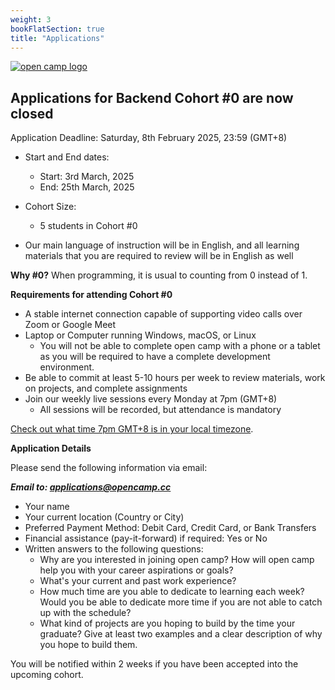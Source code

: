 ```yaml
---
weight: 3
bookFlatSection: true
title: "Applications"
---
```


[![open camp logo](/logo.png)](/)

## Applications for Backend Cohort #0 are now closed

Application Deadline: Saturday, 8th February 2025, 23:59 (GMT+8)

- Start and End dates:
    - Start: 3rd March, 2025
    - End: 25th March, 2025
- Cohort Size:
    - 5 students in Cohort #0

- Our main language of instruction will be in English, and all learning materials that you are required to review will be in English as well


__Why #0?__ When programming, it is usual to counting from 0 instead of 1.


**Requirements for attending Cohort #0**

- A stable internet connection capable of supporting video calls over Zoom or Google Meet
- Laptop or Computer running Windows, macOS, or Linux
    - You will not be able to complete open camp with a phone or a tablet as you will be required to have a complete development environment.
- Be able to commit at least 5-10 hours per week to review materials, work on projects, and complete assignments
- Join our weekly live sessions every Monday at 7pm (GMT+8)
    - All sessions will be recorded, but attendance is mandatory

[Check out what time 7pm GMT+8 is in your local timezone](https://www.timeanddate.com/worldclock/converter.html?iso=20240108T110000&p1=236&p2=179&p3=95&p4=224).

**Application Details**

Please send the following information via email:

***Email to: applications@opencamp.cc***

- Your name
- Your current location (Country or City)
- Preferred Payment Method: Debit Card, Credit Card, or Bank Transfers
- Financial assistance (pay-it-forward) if required: Yes or No
- Written answers to the following questions:
    - Why are you interested in joining open camp? How will open camp help you with your career aspirations or goals?
    - What's your current and past work experience?
    - How much time are you able to dedicate to learning each week? Would you be able to dedicate more time if you are not able to catch up with the schedule?
    - What kind of projects are you hoping to build by the time your graduate? Give at least two examples and a clear description of why you hope to build them.

You will be notified within 2 weeks if you have been accepted into the upcoming cohort.


